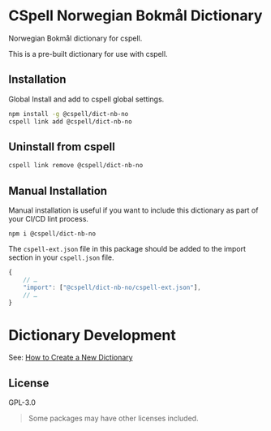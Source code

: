 # CSpell Norwegian Bokmål Dictionary

Norwegian Bokmål dictionary for cspell.

This is a pre-built dictionary for use with cspell.

## Installation

Global Install and add to cspell global settings.

```sh
npm install -g @cspell/dict-nb-no
cspell link add @cspell/dict-nb-no
```

## Uninstall from cspell

```sh
cspell link remove @cspell/dict-nb-no
```

## Manual Installation

Manual installation is useful if you want to include this dictionary as part of your CI/CD lint process.

```
npm i @cspell/dict-nb-no
```

The `cspell-ext.json` file in this package should be added to the import section in your `cspell.json` file.

```javascript
{
    // …
    "import": ["@cspell/dict-nb-no/cspell-ext.json"],
    // …
}
```

# Dictionary Development

See: [How to Create a New Dictionary](https://github.com/streetsidesoftware/cspell-dicts#how-to-create-a-new-dictionary)

## License

GPL-3.0

> Some packages may have other licenses included.
